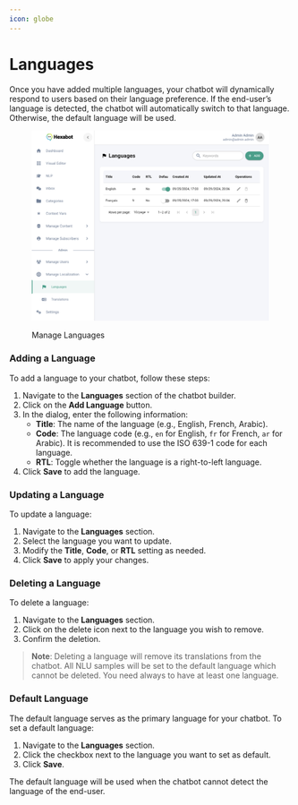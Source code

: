 ```yaml
---
icon: globe
---
```


# Languages

Once you have added multiple languages, your chatbot will dynamically respond to users based on their language preference. If the end-user’s language is detected, the chatbot will automatically switch to that language. Otherwise, the default language will be used.

<figure><img src="../../.gitbook/assets/image.png" alt=""><figcaption><p>Manage Languages</p></figcaption></figure>

### Adding a Language

To add a language to your chatbot, follow these steps:

1. Navigate to the **Languages** section of the chatbot builder.
2. Click on the **Add Language** button.
3. In the dialog, enter the following information:
   * **Title**: The name of the language (e.g., English, French, Arabic).
   * **Code**: The language code (e.g., `en` for English, `fr` for French, `ar` for Arabic). It is recommended to use the ISO 639-1 code for each language.
   * **RTL**: Toggle whether the language is a right-to-left language.
4. Click **Save** to add the language.

### Updating a Language

To update a language:

1. Navigate to the **Languages** section.
2. Select the language you want to update.
3. Modify the **Title**, **Code**, or **RTL** setting as needed.
4. Click **Save** to apply your changes.

### Deleting a Language

To delete a language:

1. Navigate to the **Languages** section.
2. Click on the delete icon next to the language you wish to remove.
3. Confirm the deletion.

> **Note**: Deleting a language will remove its translations from the chatbot. All NLU samples will be set to the default language which cannot be deleted. You need always to have at least one language.

### Default Language

The default language serves as the primary language for your chatbot. To set a default language:

1. Navigate to the **Languages** section.
2. Click the checkbox next to the language you want to set as default.
3. Click **Save**.

The default language will be used when the chatbot cannot detect the language of the end-user.

